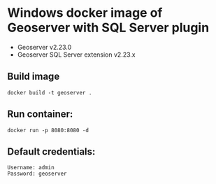 # Windows docker image of Geoserver with SQL Server plugin

- Geoserver v2.23.0
- Geoserver SQL Server extension v2.23.x

## Build image

`docker build -t geoserver .`

## Run container:

`docker run -p 8080:8080 -d`

## Default credentials:

```
Username: admin
Password: geoserver
```
